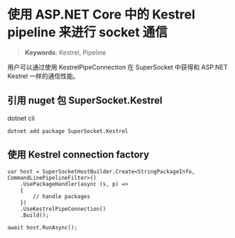 # 使用 ASP.NET Core 中的 Kestrel pipeline 来进行 socket 通信

> __Keywords__: Kestrel, Pipeline

用户可以通过使用 KestrelPipeConnection 在 SuperSocket 中获得和 ASP.NET Kestrel 一样的通信性能。


## 引用 nuget 包 SuperSocket.Kestrel

dotnet cli

```
dotnet add package SuperSocket.Kestrel
```

## 使用 Kestrel connection factory

    var host = SuperSocketHostBuilder.Create<StringPackageInfo, CommandLinePipelineFilter>()
        .UsePackageHandler(async (s, p) =>
        {
            // handle packages
        })
        .UseKestrelPipeConnection()
        .Build();

    await host.RunAsync();